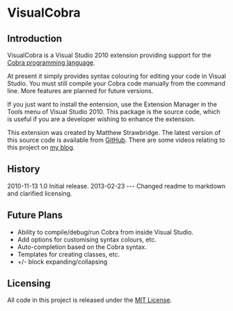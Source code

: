 ﻿VisualCobra
===========

Introduction
------------

VisualCobra is a Visual Studio 2010 extension providing support for the
[Cobra programming language](http://cobra-language.com/).

At present it simply provides syntax colouring for editing your code in
Visual Studio. You must still compile your Cobra code manually from the
command line. More features are planned for future versions.

If you just want to install the entension, use the Extension Manager in
the Tools menu of Visual Studio 2010. This package is the source code,
which is useful if you are a developer wishing to enhance the extension.

This extension was created by Matthew Strawbridge. The latest version of
this source code is available from [GitHub](https://github.com/pxc/VisualCobra).
There are some videos relating to this project on [my blog](http://www.matthewstrawbridge.com).

History
-------
2010-11-13  1.0  Initial release.
2013-02-23  ---  Changed readme to markdown and clarified licensing.

Future Plans
------------
* Ability to compile/debug/run Cobra from inside Visual Studio.
* Add options for customising syntax colours, etc.
* Auto-completion based on the Cobra syntax.
* Templates for creating classes, etc.
* +/- block expanding/collapsing

Licensing
---------
All code in this project is released under the [MIT License](http://pxc.mit-license.org/2010/).
